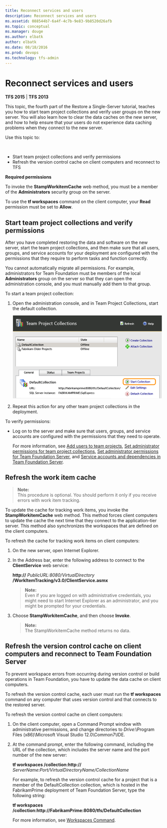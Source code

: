 ```yaml
---
title: Reconnect services and users
description: Reconnect services and users
ms.assetid: 088544b7-6a4f-4c7b-9e83-9b8520d26afb
ms.topic: conceptual
ms.manager: douge
ms.author: elbatk
author: elbatk
ms.date: 08/18/2016
ms.prod: devops
ms.technology: tfs-admin
---
```


# Reconnect services and users

**TFS 2015** | **TFS 2013**

This topic, the fourth part of the Restore a Single-Server tutorial, teaches you how to start team project collections and verify user groups on the new server. You will also learn how to clear the data caches on the new server, and how to help ensure that your users do not experience data caching problems when they connect to the new server.

Use this topic to:

 
* Start team project collections and verify permissions
* Refresh the version control cache on client computers and reconnect to TFS


**Required permissions**

To invoke the **StampWorkitemCache** web method, you must be a member of the **Administrators** security group on the server.

To use the **tf workspaces** command on the client computer, your **Read** permission must be set to **Allow**.

<a name="start-team-project-colls"></a>
## Start team project collections and verify permissions

After you have completed restoring the data and software on the new server, start the team project collections, and then make sure that all users, groups, and service accounts for your deployment are configured with the permissions that they require to perform tasks and function correctly.

You cannot automatically migrate all permissions. For example, administrators for Team Foundation must be members of the local **Administrators** group on the server so that they can open the administration console, and you must manually add them to that group.

To start a team project collection:

1.  Open the administration console, and in Team Project Collections, start the default collection.

    ![Collections remain offline until started](../_img/ic664996.png)

2.  Repeat this action for any other team project collections in the deployment.

To verify permissions:

-   Log on to the server and make sure that users, groups, and service accounts are configured with the permissions that they need to operate.

    For more information, see [Add users to team projects](/vsts/security/add-users-team-project.md), [Set administrator permissions for team project collections](/tfs/add-administrator-tfs), [Set administrator permissions for Team Foundation Server](/tfs/add-administrator-tfs), and [Service accounts and dependencies in Team Foundation Server](../service-accounts-dependencies-tfs.md).


## Refresh the work item cache

>**Note:**  
>This procedure is optional. You should perform it only if you receive errors with work item tracking.

To update the cache for tracking work items, you invoke the **StampWorkitemCache** web method. This method forces client computers to update the cache the next time that they connect to the application-tier server. This method also synchronizes the workspaces that are defined on the client computers.

To refresh the cache for tracking work items on client computers:

1.  On the new server, open Internet Explorer.

2.  In the Address bar, enter the following address to connect to the **ClientService** web service:

    **http://** *PublicURL:8080/VirtualDirectory* **/WorkItemTracking/v3.0/ClientService.asmx**

    >**Note:**  
    >Even if you are logged on with administrative credentials, you might need to start Internet Explorer as an administrator, and you might be prompted for your credentials.

3.  Choose **StampWorkitemCache**, and then choose **Invoke**.

    >**Note:**  
    >The StampWorkitemCache method returns no data.

<a name="refresh-vc-cache-reconn-tfs"></a>
## Refresh the version control cache on client computers and reconnect to Team Foundation Server

To prevent workspace errors from occurring during version control or build operations in Team Foundation, you have to update the data cache on client computers.

To refresh the version control cache, each user must run the **tf workspaces** command on any computer that uses version control and that connects to the restored server.

To refresh the version control cache on client computers:

1.  On the client computer, open a Command Prompt window with administrative permissions, and change directories to *Drive*:\\Program Files (x86)\\Microsoft Visual Studio 12.0\\Common7\\IDE.

2.  At the command prompt, enter the following command, including the URL of the collection, which includes the server name and the port number of the new server:

    **tf workspaces /collection:http://** *ServerName:Port/VirtualDirectoryName/CollectionName*

    For example, to refresh the version control cache for a project that is a member of the DefaultCollection collection, which is hosted in the FabrikamPrime deployment of Team Foundation Server, type the following string:

    **tf workspaces /collection:http://FabrikamPrime:8080/tfs/DefaultCollection**

    For more information, see [Workspaces Command](/vsts/tfvc/workspace-command.md).

